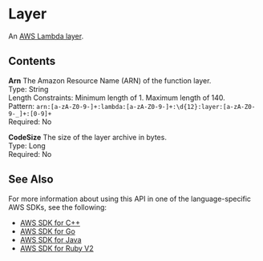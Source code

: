 # Layer<a name="API_Layer"></a>

An [AWS Lambda layer](https://docs.aws.amazon.com/lambda/latest/dg/configuration-layers.html)\.

## Contents<a name="API_Layer_Contents"></a>

 **Arn**   <a name="SSS-Type-Layer-Arn"></a>
The Amazon Resource Name \(ARN\) of the function layer\.  
Type: String  
Length Constraints: Minimum length of 1\. Maximum length of 140\.  
Pattern: `arn:[a-zA-Z0-9-]+:lambda:[a-zA-Z0-9-]+:\d{12}:layer:[a-zA-Z0-9-_]+:[0-9]+`   
Required: No

 **CodeSize**   <a name="SSS-Type-Layer-CodeSize"></a>
The size of the layer archive in bytes\.  
Type: Long  
Required: No

## See Also<a name="API_Layer_SeeAlso"></a>

For more information about using this API in one of the language\-specific AWS SDKs, see the following:
+  [AWS SDK for C\+\+](https://docs.aws.amazon.com/goto/SdkForCpp/lambda-2015-03-31/Layer) 
+  [AWS SDK for Go](https://docs.aws.amazon.com/goto/SdkForGoV1/lambda-2015-03-31/Layer) 
+  [AWS SDK for Java](https://docs.aws.amazon.com/goto/SdkForJava/lambda-2015-03-31/Layer) 
+  [AWS SDK for Ruby V2](https://docs.aws.amazon.com/goto/SdkForRubyV2/lambda-2015-03-31/Layer) 